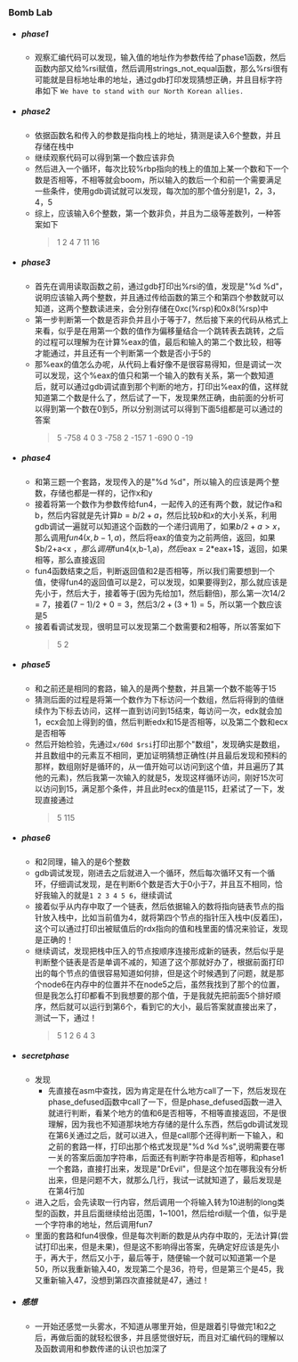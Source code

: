 ### Bomb Lab
- ##### phase1
    - 观察汇编代码可以发现，输入值的地址作为参数传给了phase1函数，然后函数内部又给%rsi赋值，然后调用strings_not_equal函数，那么%rsi很有可能就是目标地址串的地址，通过gdb打印发现猜想正确，并且目标字符串如下
    `We have to stand with our North Korean allies.`

- ##### phase2
    - 依据函数名和传入的参数是指向栈上的地址，猜测是读入6个整数，并且存储在栈中
    - 继续观察代码可以得到第一个数应该非负
    - 然后进入一个循环，每次比较%rbp指向的栈上的值加上某一个数和下一个数是否相等，不相等就会boom，所以输入的数后一个和前一个需要满足一些条件，使用gdb调试就可以发现，每次加的那个值分别是1，2，3，4，5
    - 综上，应该输入6个整数，第一个数非负，并且为二级等差数列，一种答案如下
        > 1 2 4 7 11 16

- ##### phase3
    - 首先在调用读取函数之前，通过gdb打印出%rsi的值，发现是"%d %d"，说明应该输入两个整数，并且通过传给函数的第三个和第四个参数就可以知道，这两个整数读进来，会分别存储在0xc(%rsp)和0x8(%rsp)中
    - 第一步判断第一个数是否非负并且小于等于7，然后接下来的代码从格式上来看，似乎是在用第一个数的值作为偏移量结合一个跳转表去跳转，之后的过程可以理解为在计算%eax的值，最后和输入的第二个数比较，相等才能通过，并且还有一个判断第一个数是否小于5的
    - 那%eax的值怎么办呢，从代码上看好像不是很容易得知，但是调试一次可以发现，这个%eax的值只和第一个输入的数有关系，第一个数知道后，就可以通过gdb调试直到那个判断的地方，打印出%eax的值，这样就知道第二个数是什么了，然后试了一下，发现果然正确，由前面的分析可以得到第一个数在0到5，所以分别测试可以得到下面5组都是可以通过的答案 
        > 5 -758
        > 4 0
        > 3 -758
        > 2 -157
        > 1 -690
        > 0 -19

- ##### phase4
    - 和第三题一个套路，发现传入的是"%d %d"，所以输入的应该是两个整数，存储也都是一样的，记作x和y
    - 接着将第一个数作为参数传给fun4，一起传入的还有两个数，就记作a和b，然后内容就是先计算$b=b/2+a$，然后比较$b$和$x$的大小关系，利用gdb调试一遍就可以知道这个函数的一个递归调用了，如果$b/2+a>x$，那么调用$fun4(x,b-1,a)$，然后将eax的值变为之前两倍，返回，如果$b/2+a<x $，那么调用$fun4(x,b-1,a)$，然后$eax = 2*eax+1$，返回，如果相等，那么直接返回
    - fun4函数结束之后，判断返回值和2是否相等，所以我们需要想到一个值，使得fun4的返回值可以是2，可以发现，如果要得到2，那么就应该是先小于，然后大于，接着等于(因为先给加1，然后翻倍)，那么第一次$14/2=7$，接着$(7-1)/2+0=3$，然后$3/2+(3+1)=5$，所以第一个数应该是5
    - 接着看调试发现，很明显可以发现第二个数需要和2相等，所以答案如下
        > 5 2

- ##### phase5
    - 和之前还是相同的套路，输入的是两个整数，并且第一个数不能等于15
    - 猜测后面的过程是将第一个数作为下标访问一个数组，然后将得到的值继续作为下标去访问，这样一直到访问到15结束，每访问一次，edx就会加1，ecx会加上得到的值，然后判断edx和15是否相等，以及第二个数和ecx是否相等
    - 然后开始检验，先通过`x/60d $rsi`打印出那个"数组"，发现确实是数组，并且数组中的元素互不相同，更加证明猜想正确性(并且最后发现和预料的那样，数组刚好是循环的，从一值开始可以访问到这个值，并且遍历了其他的元素)，然后我第一次输入的就是5，发现这样循环访问，刚好15次可以访问到15，满足那个条件，并且此时ecx的值是115，赶紧试了一下，发现直接通过
        > 5 115 

- ##### phase6
    - 和2同理，输入的是6个整数
    - gdb调试发现，刚进去之后就进入一个循环，然后每次循环又有一个循环，仔细调试发现，是在判断6个数是否大于0小于7，并且互不相同，恰好我输入的就是`1 2 3 4 5 6`，继续调试
    - 接着似乎从内存中取了一个链表，然后依据输入的数将指向链表节点的指针放入栈中，比如当前值为4，就将第四个节点的指针压入栈中(反着压)，这个可以通过打印出被赋值后的rdx指向的值和栈里面的情况来验证，发现是正确的！
    - 继续调试，发现把栈中压入的节点按顺序连接形成新的链表，然后似乎是判断整个链表是否是单调不减的，知道了这个那就好办了，根据前面打印出的每个节点的值很容易知道如何排，但是这个时候遇到了问题，就是那个node6在内存中的位置并不在node5之后，虽然我找到了那个的位置，但是我怎么打印都看不到我想要的那个值，于是我就先把前面5个排好顺序，然后就可以运行到第6个，看到它的大小，最后答案就直接出来了，测试一下，通过！
        > 5 1 2 6 4 3

- ##### secretphase
    - 发现
        - 先直接在asm中查找，因为肯定是在什么地方call了一下，然后发现在phase_defused函数中call了一下，但是phase_defused函数一进入就进行判断，看某个地方的值和6是否相等，不相等直接返回，不是很理解，因为我也不知道那块地方存储的是什么东西，然后gdb调试发现在第6关通过之后，就可以进入，但是call那个还得判断一下输入，和之前的套路一样，打印出那个格式发现是"%d %d %s",说明需要在哪一关的答案后面加字符串，后面还有判断字符串是否相等，和phase1一个套路，直接打出来，发现是"DrEvil"，但是这个加在哪我没有分析出来，但是问题不大，就那么几行，我试一试就知道了，最后发现是在第4行加
    - 进入之后，会先读取一行内容，然后调用一个将输入转为10进制的long类型的函数，并且后面继续给出范围，1~1001，然后给rdi赋一个值，似乎是一个字符串的地址，然后调用fun7
    - 里面的套路和fun4很像，但是每次判断的数是从内存中取的，无法计算(尝试打印出来，但是未果)，但是这不影响得出答案，先确定好应该是先小于，再大于，然后又小于，最后等于，随便输一个就可以知道第一个是50，所以我重新输入40，发现第二个是36，符号，但是第三个是45，我又重新输入47，没想到第四次直接就是47，通过！

- ##### 感想
    - 一开始还感觉一头雾水，不知道从哪里开始，但是跟着引导做完1和2之后，再做后面的就轻松很多，并且感觉很好玩，而且对汇编代码的理解以及函数调用和参数传递的认识也加深了